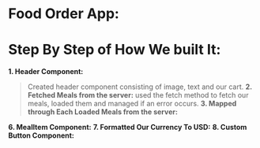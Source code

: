# Food Order App:
# Step By Step of How We built It:

**1. Header Component:**
> Created header component consisting of image, text and our cart.
**2. Fetched Meals from the server:**
   used the fetch method to fetch our meals, loaded them and managed if an error occurs.
**3. Mapped through Each Loaded Meals from the server:**
   
**6. MealItem Component:**
**7. Formatted Our Currency To USD:**
**8. Custom Button Component:**
